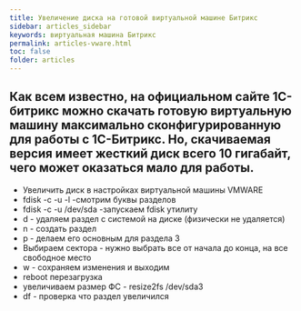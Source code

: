 ```yaml
---
title: Увеличение диска на готовой виртуальной машине Битрикс
sidebar: articles_sidebar
keywords: виртуальная машина Битрикс
permalink: articles-vware.html
toc: false
folder: articles
---
```


## Как всем известно, на официальном сайте 1С-битрикс можно скачать готовую виртуальную машину максимально сконфигурированную для работы с 1С-Битрикс. Но, скачиваемая версия имеет жесткий диск всего 10 гигабайт, чего может оказаться мало для работы.

* Увеличить диск в настройках виртуальной машины VMWARE
* fdisk -c -u -l -смотрим буквы разделов
* fdisk -c -u /dev/sda -запускаем fdisk утилиту
* d - удаляем раздел с системой на диске (физически не удаляется)
* n - создать раздел
* p - делаем его основным для раздела 3
* Выбираем сектора - нужно выбрать все от начала до конца, на все свободное место
* w - сохраняем изменения и выходим
* reboot перезагрузка
* увеличиваем размер ФС - resize2fs /dev/sda3
* df - проверка что раздел увеличился
